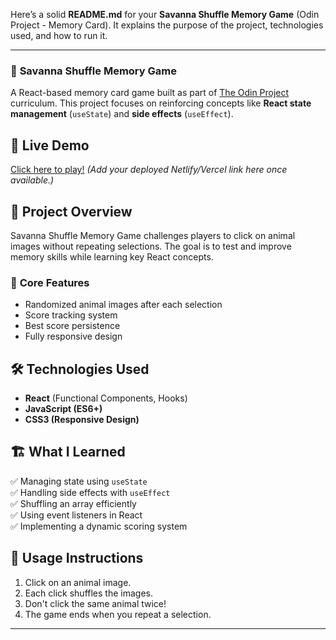 Here’s a solid **README.md** for your **Savanna Shuffle Memory Game** (Odin Project - Memory Card). It explains the purpose of the project, technologies used, and how to run it.  

---

### 🦁 **Savanna Shuffle Memory Game**  
A React-based memory card game built as part of [The Odin Project](https://www.theodinproject.com/) curriculum. This project focuses on reinforcing concepts like **React state management** (`useState`) and **side effects** (`useEffect`).

## 🚀 Live Demo  
[Click here to play!](#) *(Add your deployed Netlify/Vercel link here once available.)*  

## 🎯 **Project Overview**  
Savanna Shuffle Memory Game challenges players to click on animal images without repeating selections. The goal is to test and improve memory skills while learning key React concepts.

### 🔹 **Core Features**  
- Randomized animal images after each selection  
- Score tracking system  
- Best score persistence  
- Fully responsive design  

## 🛠 **Technologies Used**  
- **React** (Functional Components, Hooks)  
- **JavaScript (ES6+)**  
- **CSS3 (Responsive Design)**  

## 🏗 **What I Learned**  
✅ Managing state using `useState`  
✅ Handling side effects with `useEffect`  
✅ Shuffling an array efficiently  
✅ Using event listeners in React  
✅ Implementing a dynamic scoring system  

## 📝 **Usage Instructions**  
1. Click on an animal image.  
2. Each click shuffles the images.  
3. Don't click the same animal twice!  
4. The game ends when you repeat a selection.   

---